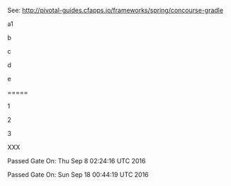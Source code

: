 See: http://pivotal-guides.cfapps.io/frameworks/spring/concourse-gradle

a1

b

c

d

e

=====

1

2

3

XXX

Passed Gate On: Thu Sep  8 02:24:16 UTC 2016

Passed Gate On: Sun Sep 18 00:44:19 UTC 2016

